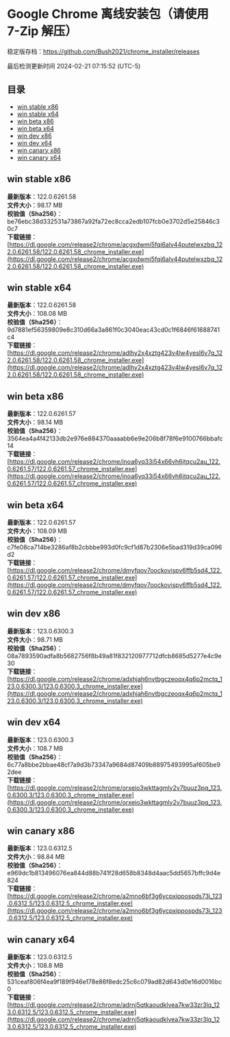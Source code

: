 # Google Chrome 离线安装包（请使用 7-Zip 解压）
稳定版存档：<https://github.com/Bush2021/chrome_installer/releases>

最后检测更新时间
2024-02-21 07:15:52 (UTC-5)


## 目录
* [win stable x86](https://github.com/Bush2021/chrome_installer?tab=readme-ov-file#win-stable-x86)
* [win stable x64](https://github.com/Bush2021/chrome_installer?tab=readme-ov-file#win-stable-x64)
* [win beta x86](https://github.com/Bush2021/chrome_installer?tab=readme-ov-file#win-beta-x86)
* [win beta x64](https://github.com/Bush2021/chrome_installer?tab=readme-ov-file#win-beta-x64)
* [win dev x86](https://github.com/Bush2021/chrome_installer?tab=readme-ov-file#win-dev-x86)
* [win dev x64](https://github.com/Bush2021/chrome_installer?tab=readme-ov-file#win-dev-x64)
* [win canary x86](https://github.com/Bush2021/chrome_installer?tab=readme-ov-file#win-canary-x86)
* [win canary x64](https://github.com/Bush2021/chrome_installer?tab=readme-ov-file#win-canary-x64)

## win stable x86
**最新版本**：122.0.6261.58  
**文件大小**：98.17 MB  
**校验值（Sha256）**：be76ebc38d332531a73867a92fa72ec8cca2edb107fcb0e3702d5e25846c30c7  
**下载链接**：[https://dl.google.com/release2/chrome/acgxdwmi5fqi6alv44putelwxzbq_122.0.6261.58/122.0.6261.58_chrome_installer.exe](https://dl.google.com/release2/chrome/acgxdwmi5fqi6alv44putelwxzbq_122.0.6261.58/122.0.6261.58_chrome_installer.exe)  

## win stable x64
**最新版本**：122.0.6261.58  
**文件大小**：108.08 MB  
**校验值（Sha256）**：9d7881ef56359809e8c310d66a3a861f0c3040eac43cd0c1f6846f61688741c4  
**下载链接**：[https://dl.google.com/release2/chrome/adlhy2x4xztg423v4lw4yesl6v7q_122.0.6261.58/122.0.6261.58_chrome_installer.exe](https://dl.google.com/release2/chrome/adlhy2x4xztg423v4lw4yesl6v7q_122.0.6261.58/122.0.6261.58_chrome_installer.exe)  

## win beta x86
**最新版本**：122.0.6261.57  
**文件大小**：98.14 MB  
**校验值（Sha256）**：3564ea4a4f42133db2e976e884370aaaabb6e9e206b8f78f6e9100766bbafc14  
**下载链接**：[https://dl.google.com/release2/chrome/inoa6yq33i54x66vh6jtqcu2au_122.0.6261.57/122.0.6261.57_chrome_installer.exe](https://dl.google.com/release2/chrome/inoa6yq33i54x66vh6jtqcu2au_122.0.6261.57/122.0.6261.57_chrome_installer.exe)  

## win beta x64
**最新版本**：122.0.6261.57  
**文件大小**：108.09 MB  
**校验值（Sha256）**：c7fe08ca714be3286af8b2cbbbe993d0fc9cf1d87b2306e5bad319d39ca096d2  
**下载链接**：[https://dl.google.com/release2/chrome/dmyfqov7oockovispv6ffb5sd4_122.0.6261.57/122.0.6261.57_chrome_installer.exe](https://dl.google.com/release2/chrome/dmyfqov7oockovispv6ffb5sd4_122.0.6261.57/122.0.6261.57_chrome_installer.exe)  

## win dev x86
**最新版本**：123.0.6300.3  
**文件大小**：98.71 MB  
**校验值（Sha256）**：08a7893590adfa8b5682756f8b49a81f832120977712dfcb8685d5277e4c9e30  
**下载链接**：[https://dl.google.com/release2/chrome/adxhjah6nvtbgczeoqx4q6p2mctq_123.0.6300.3/123.0.6300.3_chrome_installer.exe](https://dl.google.com/release2/chrome/adxhjah6nvtbgczeoqx4q6p2mctq_123.0.6300.3/123.0.6300.3_chrome_installer.exe)  

## win dev x64
**最新版本**：123.0.6300.3  
**文件大小**：108.7 MB  
**校验值（Sha256）**：6c77a8bbe2bbae48cf7a9d3b73347a9684d87409b88975493995af605be92dee  
**下载链接**：[https://dl.google.com/release2/chrome/orxeio3wkttagmly2v7buuz3pq_123.0.6300.3/123.0.6300.3_chrome_installer.exe](https://dl.google.com/release2/chrome/orxeio3wkttagmly2v7buuz3pq_123.0.6300.3/123.0.6300.3_chrome_installer.exe)  

## win canary x86
**最新版本**：123.0.6312.5  
**文件大小**：98.84 MB  
**校验值（Sha256）**：e969dc1b813496076ea844d88b741f28d658b8348d4aac5dd5657bffc9d4e824  
**下载链接**：[https://dl.google.com/release2/chrome/a2mno6bf3g6ycpxippospds73i_123.0.6312.5/123.0.6312.5_chrome_installer.exe](https://dl.google.com/release2/chrome/a2mno6bf3g6ycpxippospds73i_123.0.6312.5/123.0.6312.5_chrome_installer.exe)  

## win canary x64
**最新版本**：123.0.6312.5  
**文件大小**：108.8 MB  
**校验值（Sha256）**：531ceaf806f4ea9f189f946e178e86f8edc25c6c079ad82d643d0e16d0016bc0  
**下载链接**：[https://dl.google.com/release2/chrome/adrnj5qtkaoudklvea7kw33zr3lq_123.0.6312.5/123.0.6312.5_chrome_installer.exe](https://dl.google.com/release2/chrome/adrnj5qtkaoudklvea7kw33zr3lq_123.0.6312.5/123.0.6312.5_chrome_installer.exe)  

